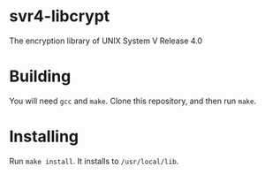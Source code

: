 # svr4-libcrypt
The encryption library of UNIX System V Release 4.0

# Building
You will need `gcc` and `make`. Clone this repository, and then run `make`.

# Installing
Run `make install`. It installs to `/usr/local/lib`.
